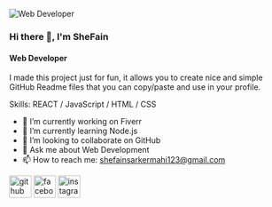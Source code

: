 
![Web Developer](https://scontent.fdac116-1.fna.fbcdn.net/v/t1.6435-9/s960x960/136737038_229447815224461_8179002252272680884_n.jpg?_nc_cat=108&ccb=1-5&_nc_sid=e3f864&_nc_ohc=4_7oWu8Fy2IAX98QPxa&_nc_ht=scontent.fdac116-1.fna&oh=8a42f702f35d8a9c8ebc1e87a36634db&oe=6155DFCF)
### Hi there 👋, I'm SheFain
#### Web Developer


I made this project just for fun, it allows you to create nice and simple GitHub Readme files that you can copy/paste and use in your profile.

Skills: REACT / JavaScript / HTML / CSS 

- 🔭 I’m currently working on Fiverr 
- 🌱 I’m currently learning Node.js 
- 👯 I’m looking to collaborate on GitHub 
- 💬 Ask me about Web Development 
- 📫 How to reach me: shefainsarkermahi123@gmail.com 


[<img src='https://cdn.jsdelivr.net/npm/simple-icons@3.0.1/icons/github.svg' alt='github' height='40'>](https://github.com/Shefain)  [<img src='https://cdn.jsdelivr.net/npm/simple-icons@3.0.1/icons/facebook.svg' alt='facebook' height='40'>](https://www.facebook.com/shefain18)  [<img src='https://cdn.jsdelivr.net/npm/simple-icons@3.0.1/icons/instagram.svg' alt='instagram' height='40'>](https://www.instagram.com/shefain_18/)  

